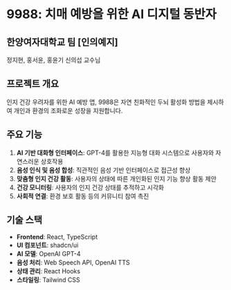 # 9988: 치매 예방을 위한 AI 디지털 동반자

## 한양여자대학교 팀 [인의예지]
정지현, 홍서윤, 홍윤기
신의섭 교수님

## 프로젝트 개요

인지 건강 우려자를 위한 AI 예방 앱, 9988은 자연 친화적인 두뇌 활성화 방법을 제시하여 개인과 환경의 조화로운 성장을 지원합니다. 

## 주요 기능

1. **AI 기반 대화형 인터페이스**: GPT-4를 활용한 지능형 대화 시스템으로 사용자와 자연스러운 상호작용
2. **음성 인식 및 음성 합성**: 직관적인 음성 기반 인터페이스로 접근성 향상
3. **맞춤형 인지 건강 활동**: 사용자의 상태에 따른 개인화된 인지 기능 향상 활동 제안
4. **건강 모니터링**: 사용자의 인지 건강 상태를 추적하고 시각화
5. **사회적 연결**: 환경 보호 활동 등의 커뮤니티 참여 촉진

## 기술 스택

- **Frontend**: React, TypeScript
- **UI 컴포넌트**: shadcn/ui
- **AI 모델**: OpenAI GPT-4
- **음성 처리**: Web Speech API, OpenAI TTS
- **상태 관리**: React Hooks
- **스타일링**: Tailwind CSS
